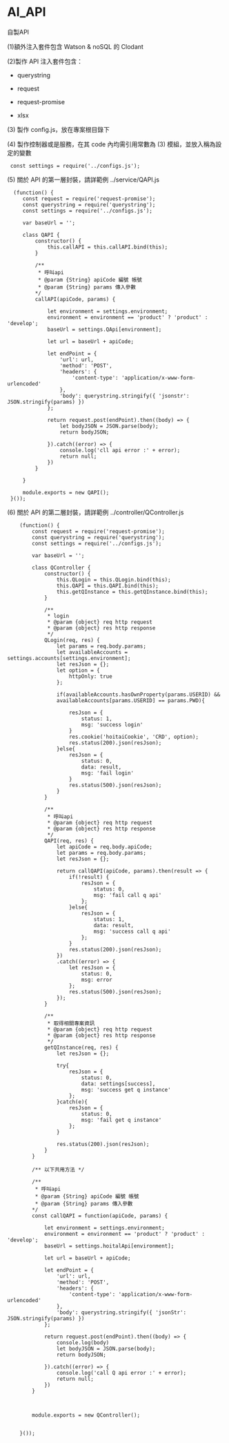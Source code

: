 # AI_API
自製API

(1)額外注入套件包含 Watson & noSQL 的 Clodant

(2)製作 API 注入套件包含：

 * querystring
 
 * request
 
 * request-promise
 
 * xlsx
 
 (3) 製作 config.js，放在專案根目錄下
 
 (4) 製作控制器或是服務，在其 code 內均需引用常數為 (3) 模組，並放入稱為設定的變數
 
     const settings = require('../configs.js');
     
 (5) 關於 API 的第一層封裝，請詳範例 ../service/QAPI.js
 
      (function() {
         const request = require('request-promise');
         const querystring = require('querystring');
         const settings = require('../configs.js');

         var baseUrl = '';

         class QAPI {
             constructor() {
                 this.callAPI = this.callAPI.bind(this);
             }

             /**
              * 呼叫api
              * @param {String} apiCode 編號 帳號
              * @param {String} params 傳入參數
             */
             callAPI(apiCode, params) {

                 let environment = settings.environment;
                 environment = environment == 'product' ? 'product' : 'develop';
                 baseUrl = settings.QApi[environment];

                 let url = baseUrl + apiCode;

                 let endPoint = {
                     'url': url,
                     'method': 'POST',
                     'headers': {
                         'content-type': 'application/x-www-form-urlencoded'
                     },
                     'body': querystring.stringify({ 'jsonstr': JSON.stringify(params) })
                 };

                 return request.post(endPoint).then((body) => {
                     let bodyJSON = JSON.parse(body);
                     return bodyJSON;

                 }).catch((error) => {
                     console.log('cll api error :' + error);
                     return null;
                 })
             }

         }

         module.exports = new QAPI();
     }());

(6) 關於 API 的第二層封裝，請詳範例 ../controller/QController.js

        (function() {
            const request = require('request-promise');
            const querystring = require('querystring');
            const settings = require('../configs.js');

            var baseUrl = '';

            class QController {
                constructor() {
                    this.QLogin = this.QLogin.bind(this);
                    this.QAPI = this.QAPI.bind(this);
                    this.getQInstance = this.getQInstance.bind(this);
                }

                /**
                 * login
                 * @param {object} req http request
                 * @param {object} res http response
                 */
                QLogin(req, res) {
                    let params = req.body.params;
                    let availableAccounts = settings.accounts[settings.environment];
                    let resJson = {};
                    let option = {
                        httpOnly: true
                    };

                    if(availableAccounts.hasOwnProperty(params.USERID) &&
                    availableAccounts[params.USERID] == params.PWD){

                        resJson = {
                            status: 1,
                            msg: 'success login'
                        }
                        res.cookie('hoitaiCookie', 'CRD', option);
                        res.status(200).json(resJson);
                    }else{
                        resJson = {
                            status: 0,
                            data: result,
                            msg: 'fail login'
                        }
                        res.status(500).json(resJson);
                    }
                }

                /**
                 * 呼叫api
                 * @param {object} req http request
                 * @param {object} res http response
                 */
                QAPI(req, res) {
                    let apiCode = req.body.apiCode;
                    let params = req.body.params;
                    let resJson = {};

                    return callQAPI(apiCode, params).then(result => {
                        if(!result) {
                            resJson = {
                                status: 0,
                                msg: 'fail call q api'
                            };
                        }else{
                            resJson = {
                                status: 1,
                                data: result,
                                msg: 'success call q api'
                            };
                        }
                        res.status(200).json(resJson);
                    })
                    .catch((error) => {
                        let resJson = {
                            status: 0,
                            msg: error
                        };
                        res.status(500).json(resJson);
                    });
                }

                /**
                 * 取得相關專案資訊
                 * @param {object} req http request
                 * @param {object} res http response
                 */
                getQInstance(req, res) {
                    let resJson = {};

                    try{
                        resJson = {
                            status: 0,
                            data: settings[success],
                            msg: 'success get q instance'
                        };
                    }catch(e){
                        resJson = {
                            status: 0,
                            msg: 'fail get q instance'
                        };
                    }

                    res.status(200).json(resJson);    
                }
            }

            /** 以下共用方法 */

            /**
             * 呼叫api
             * @param {String} apiCode 編號 帳號
             * @param {String} params 傳入參數
            */
            const callQAPI = function(apiCode, params) {

                let environment = settings.environment;
                environment = environment == 'product' ? 'product' : 'develop';
                baseUrl = settings.hoitalApi[environment];

                let url = baseUrl + apiCode;

                let endPoint = {
                    'url': url,
                    'method': 'POST',
                    'headers': {
                        'content-type': 'application/x-www-form-urlencoded'
                    },
                    'body': querystring.stringify({ 'jsonStr': JSON.stringify(params) })
                };

                return request.post(endPoint).then((body) => {
                    console.log(body)
                    let bodyJSON = JSON.parse(body);
                    return bodyJSON;

                }).catch((error) => {
                    console.log('call Q api error :' + error);
                    return null;
                })
            }

           

            module.exports = new QController();


        }());

